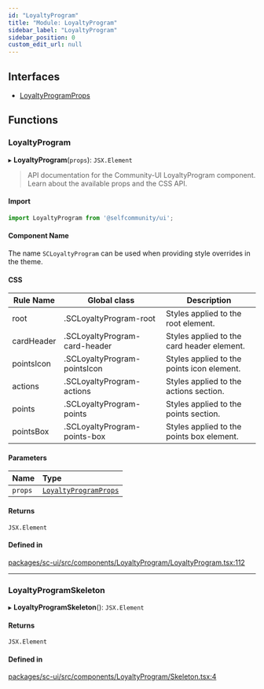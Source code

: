```yaml
---
id: "LoyaltyProgram"
title: "Module: LoyaltyProgram"
sidebar_label: "LoyaltyProgram"
sidebar_position: 0
custom_edit_url: null
---
```


## Interfaces

- [LoyaltyProgramProps](../interfaces/LoyaltyProgram.LoyaltyProgramProps)

## Functions

### LoyaltyProgram

▸ **LoyaltyProgram**(`props`): `JSX.Element`

> API documentation for the Community-UI LoyaltyProgram component. Learn about the available props and the CSS API.

#### Import

```jsx
import LoyaltyProgram from '@selfcommunity/ui';
```

#### Component Name

The name `SCLoyaltyProgram` can be used when providing style overrides in the theme.

#### CSS

|Rule Name|Global class|Description|
|---|---|---|
|root|.SCLoyaltyProgram-root|Styles applied to the root element.|
|cardHeader|.SCLoyaltyProgram-card-header|Styles applied to the card header element.|
|pointsIcon|.SCLoyaltyProgram-pointsIcon|Styles applied to the points icon element.|
|actions|.SCLoyaltyProgram-actions|Styles applied to the actions section.|
|points|.SCLoyaltyProgram-points|Styles applied to the points section.|
|pointsBox|.SCLoyaltyProgram-points-box|Styles applied to the points box element.|

#### Parameters

| Name | Type |
| :------ | :------ |
| `props` | [`LoyaltyProgramProps`](../interfaces/LoyaltyProgram.LoyaltyProgramProps) |

#### Returns

`JSX.Element`

#### Defined in

[packages/sc-ui/src/components/LoyaltyProgram/LoyaltyProgram.tsx:112](https://github.com/selfcommunity/community-ui/blob/7897031/packages/sc-ui/src/components/LoyaltyProgram/LoyaltyProgram.tsx#L112)

___

### LoyaltyProgramSkeleton

▸ **LoyaltyProgramSkeleton**(): `JSX.Element`

#### Returns

`JSX.Element`

#### Defined in

[packages/sc-ui/src/components/LoyaltyProgram/Skeleton.tsx:4](https://github.com/selfcommunity/community-ui/blob/7897031/packages/sc-ui/src/components/LoyaltyProgram/Skeleton.tsx#L4)
